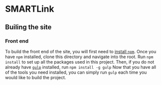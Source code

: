 # SMARTLink

## Builing the site

### Front end
To build the front end of the site, you will first need to [install `npm`](https://docs.npmjs.com/getting-started/installing-node).
Once you have `npm` installed, clone this directory and navigate into the root. Run
	`npm install`
to set up all the packages used in this project. Then, if you do not already have [`gulp`](https://gulpjs.com/) installed, run
	`npm install -g gulp`
Now that you have all of the tools you need installed, you can simply run
	`gulp`
each time you would like to build the project.